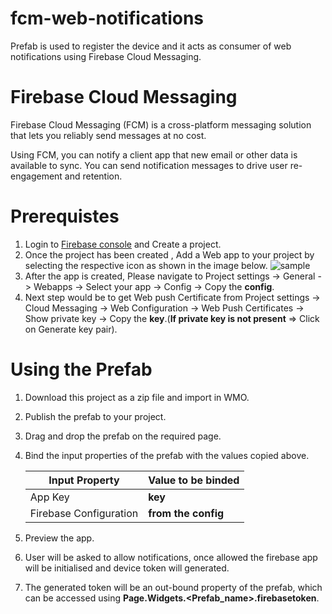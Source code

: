 # fcm-web-notifications

Prefab is used to register the device and it acts as consumer of web notifications using Firebase Cloud Messaging.

# Firebase Cloud Messaging

Firebase Cloud Messaging (FCM) is a cross-platform messaging solution that lets you reliably send messages at no cost.

Using FCM, you can notify a client app that new email or other data is available to sync. You can send notification messages to drive user re-engagement and retention.

# Prerequistes

1.  Login to [Firebase console](https://console.firebase.google.com) and Create a project.
2.  Once the project has been created , Add a Web app to your project by selecting the respective icon as shown in the image below.
    ![sample](https://github.com/wm-marketplace/FirebasePushNotifications/assets/create_a_webapp.png)
3.  After the app is created, Please navigate to Project settings -> General -> Webapps -> Select your app -> Config -> Copy the **config**.
4.  Next step would be to get Web push Certificate from Project settings -> Cloud Messaging -> Web Configuration -> Web Push Certificates -> Show private key -> Copy the **key**.(**If private key is not present** => Click on Generate key pair).

# Using the Prefab

1. Download this project as a zip file and import in WMO.
2. Publish the prefab to your project.
3. Drag and drop the prefab on the required page.
4. Bind the input properties of the prefab with the values copied above.

   | Input Property         | Value to be binded  |
   | ---------------------- | ------------------- |
   | App Key                | **key**             |
   | Firebase Configuration | **from the config** |

5. Preview the app.
6. User will be asked to allow notifications, once allowed the firebase app will be initialised and device token will generated.
7. The generated token will be an out-bound property of the prefab, which can be accessed using **Page.Widgets.<Prefab_name>.firebasetoken**.
